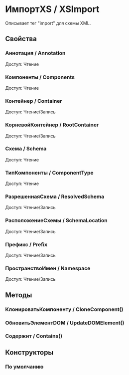 
# ИмпортXS / XSImport

    
    
Описывает тег "import" для схемы XML.


  
  
## Свойства
    
### Аннотация / Annotation
Доступ: Чтение
### Компоненты / Components
Доступ: Чтение
### Контейнер / Container
Доступ: Чтение/Запись
### КорневойКонтейнер / RootContainer
Доступ: Чтение/Запись
### Схема / Schema
Доступ: Чтение
### ТипКомпоненты / ComponentType
Доступ: Чтение
### РазрешеннаяСхема / ResolvedSchema
Доступ: Чтение/Запись
### РасположениеСхемы / SchemaLocation
Доступ: Чтение/Запись
### Префикс / Prefix
Доступ: Чтение/Запись
### ПространствоИмен / Namespace
Доступ: Чтение/Запись
## Методы
    
### КлонироватьКомпоненту / CloneComponent()
    
### ОбновитьЭлементDOM / UpdateDOMElement()
    
### Содержит / Contains()
    
## Конструкторы

  
### По умолчанию